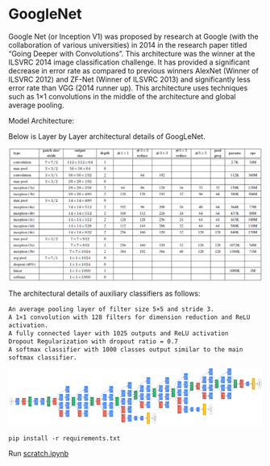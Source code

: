 # GoogleNet
 
Google Net (or Inception V1) was proposed by research at Google (with the collaboration of various universities) in 2014 in the research paper titled “Going Deeper with Convolutions”. This architecture was the winner at the ILSVRC 2014 image classification challenge. It has provided a significant decrease in error rate as compared to previous winners AlexNet (Winner of ILSVRC 2012) and ZF-Net (Winner of ILSVRC 2013) and significantly less error rate than VGG (2014 runner up). This architecture uses techniques such as 1×1 convolutions in the middle of the architecture and global average pooling.

Model Architecture:

Below is Layer by Layer architectural details of GoogLeNet.

<img src="arch.png">

The architectural details of auxiliary classifiers as follows:

    An average pooling layer of filter size 5×5 and stride 3.
    A 1×1 convolution with 128 filters for dimension reduction and ReLU activation.
    A fully connected layer with 1025 outputs and ReLU activation
    Dropout Regularization with dropout ratio = 0.7
    A softmax classifier with 1000 classes output similar to the main softmax classifier.

<img src="Inceptionv1_architecture.png">

    pip install -r requirements.txt

Run [scratch.ipynb ](https://github.com/FreckledMe/GoogleNet/blob/main/scratch.ipynb)